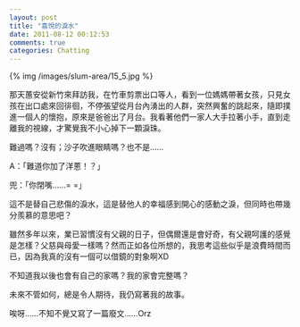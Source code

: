 ```yaml
---
layout: post
title: "喜悅的淚水"
date: 2011-08-12 00:12:53
comments: true
categories: Chatting
---
```

<p>{% img /images/slum-area/15_5.jpg %}</p><p>那天蕙安從新竹來拜訪我，在竹車剪票出口等人，看到一位媽媽帶著女孩，只見女孩在出口處來回徘徊，不停張望從月台內湧出的人群，突然興奮的跳起來，隨即撲進一個人的懷抱，原來是爸爸出了月台。我看著他們一家人大手拉著小手，直到走離我的視線，才驚覺我不小心掉下一顆淚珠。</p><p>難過嗎？沒有；沙子吹進眼睛嗎？也不是&hellip;&hellip;</p><p>A：「難道你加了洋蔥！？」</p><p>兜：「你閉嘴&hellip;&hellip;= =」</p><p>這不是替自己悲傷的淚水，這是替他人的幸福感到開心的感動之淚，但同時也帶幾分羨慕的意思吧？</p><p>雖然多年以來，業已習慣沒有父親的日子，但偶爾還是會好奇，有父親呵護的感覺是怎樣？父慈與母愛一樣嗎？然而正如各位所想的，我思考這些似乎是浪費時間而已，因為我真的沒有一個可以借鏡的對象啊XD</p><p>不知道我以後也會有自己的家嗎？我的家會完整嗎？</p><p>未來不管如何，總是令人期待，我仍寫著我的故事。</p><p>唉呀&hellip;&hellip;不知不覺又寫了一篇廢文&hellip;&hellip;Orz</p>
